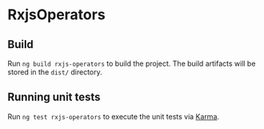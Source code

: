 # RxjsOperators

## Build

Run `ng build rxjs-operators` to build the project. The build artifacts will be stored in the `dist/` directory.

## Running unit tests

Run `ng test rxjs-operators` to execute the unit tests via [Karma](https://karma-runner.github.io).
